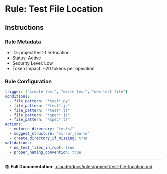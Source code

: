 # Rule: Test File Location

## Instructions

### Rule Metadata
- ID: project/test-file-location
- Status: Active
- Security Level: Low
- Token Impact: ~20 tokens per operation

### Rule Configuration
```yaml
trigger: ["create test", "write test", "new test file"]
conditions:
  - file_pattern: "*test*.py"
  - file_pattern: "*test*.js"
  - file_pattern: "*test*.ts"
  - file_pattern: "*spec*.js"
  - file_pattern: "*spec*.ts"
actions:
  - enforce_directory: "tests/"
  - suggest_structure: "mirror_source"
  - create_directory_if_missing: true
validations:
  - no_test_files_in_root: true
  - proper_naming_convention: true
```

---

📚 **Full Documentation**: [.claude/docs/rules/project/test-file-location.md](../../docs/rules/project/test-file-location.md)